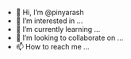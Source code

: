 - 👋 Hi, I’m @pinyarash
- 👀 I’m interested in ...
- 🌱 I’m currently learning ...
- 💞️ I’m looking to collaborate on ...
- 📫 How to reach me ...

<!---
pinyarash/pinyarash is a ✨ special ✨ repository because its `README.md` (this file) appears on your GitHub profile.
You can click the Preview link to take a look at your changes.
--->
